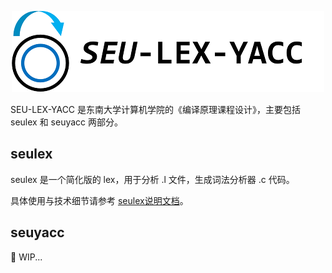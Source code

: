 <p align="center">
  <img src="./doc/LogoWithText.png">
</p>
SEU-LEX-YACC 是东南大学计算机学院的《编译原理课程设计》，主要包括 seulex 和 seuyacc 两部分。

## seulex

seulex 是一个简化版的 lex，用于分析 .l 文件，生成词法分析器 .c 代码。

具体使用与技术细节请参考 [seulex说明文档](./doc/doc_seulex.md)。

## seuyacc​

:musical_keyboard: WIP...
